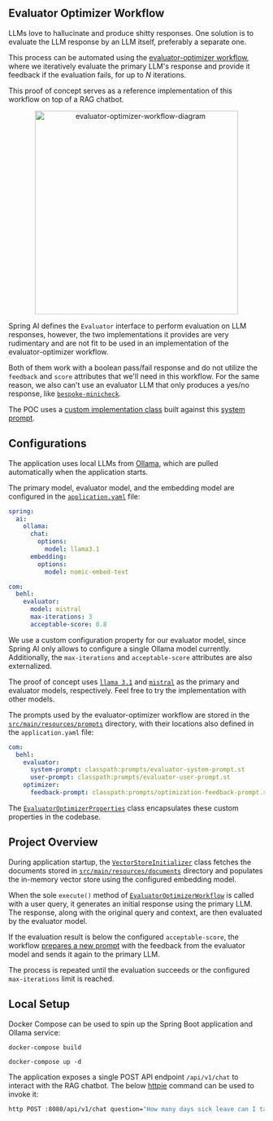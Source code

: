 ## Evaluator Optimizer Workflow

LLMs love to hallucinate and produce shitty responses. One solution is to evaluate the LLM response by an LLM itself, preferably a separate one.

This process can be automated using the [evaluator-optimizer workflow](https://www.anthropic.com/research/building-effective-agents#:~:text=Workflow%3A%20Evaluator%2Doptimizer), where we iteratively evaluate the primary LLM's response and provide it feedback if the evaluation fails, for up to _N_ iterations.

This proof of concept serves as a reference implementation of this workflow on top of a RAG chatbot.

<p align="center">
<img width="400" alt="evaluator-optimizer-workflow-diagram" src="https://github.com/user-attachments/assets/e56012ef-0abf-4377-80b0-7e20eba4653d" />
</p>

Spring AI defines the `Evaluator` interface to perform evaluation on LLM responses, however, the two implementations it provides are very rudimentary and are not fit to be used in an implementation of the evaluator-optimizer workflow.

Both of them work with a boolean pass/fail response and do not utilize the `feedback` and `score` attributes that we'll need in this workflow. For the same reason, we also can't use an evaluator LLM that only produces a yes/no response, like [`bespoke-minicheck`](https://www.bespokelabs.ai/bespoke-minicheck).

The POC uses a [custom implementation class](https://github.com/hardikSinghBehl/spring-ai-playground/tree/main/evaluator-optimizer-workflow/src/main/java/com/behl/LLMResponseEvaluator.java) built against this [system prompt](https://github.com/hardikSinghBehl/spring-ai-playground/tree/main/evaluator-optimizer-workflow/src/main/resources/prompts/evaluator-system-prompt.st).

## Configurations

The application uses local LLMs from [Ollama](https://ollama.com/), which are pulled automatically when the application starts.

The primary model, evaluator model, and the embedding model are configured in the [`application.yaml`](https://github.com/hardikSinghBehl/spring-ai-playground/tree/main/evaluator-optimizer-workflow/src/main/resources/application.yaml) file:

```yaml
spring:
  ai:
    ollama:
      chat:
        options:
          model: llama3.1
      embedding:
        options:
          model: nomic-embed-text

com:
  behl:
    evaluator:
      model: mistral
      max-iterations: 3
      acceptable-score: 0.8
```
We use a custom configuration property for our evaluator model, since Spring AI only allows to configure a single Ollama model currently. Additionally, the `max-iterations` and `acceptable-score` attributes are also externalized.

The proof of concept uses [`llama 3.1`](https://ollama.com/library/llama3.1) and [`mistral`](https://ollama.com/library/mistral) as the primary and evaluator models, respectively. Feel free to try the implementation with other models.

The prompts used by the evaluator-optimizer workflow are stored in the [`src/main/resources/prompts`](https://github.com/hardikSinghBehl/spring-ai-playground/tree/main/evaluator-optimizer-workflow/src/main/resources/prompts) directory, with their locations also defined in the `application.yaml` file:

```yaml
com:
  behl:
    evaluator:
      system-prompt: classpath:prompts/evaluator-system-prompt.st
      user-prompt: classpath:prompts/evaluator-user-prompt.st
    optimizer:
      feedback-prompt: classpath:prompts/optimization-feedback-prompt.st
```

The [`EvaluatorOptimizerProperties`](https://github.com/hardikSinghBehl/spring-ai-playground/tree/main/evaluator-optimizer-workflow/src/main/java/com/behl/EvaluatorOptimizerProperties.java) class encapsulates these custom properties in the codebase.

## Project Overview

During application startup, the [`VectorStoreInitializer`](https://github.com/hardikSinghBehl/spring-ai-playground/tree/main/evaluator-optimizer-workflow/src/main/java/com/behl/VectorStoreInitializer.java) class fetches the documents stored in [`src/main/resources/documents`](https://github.com/hardikSinghBehl/spring-ai-playground/tree/main/evaluator-optimizer-workflow/src/main/resources/documents) directory and populates the in-memory vector store using the configured embedding model.

When the sole `execute()` method of [`EvaluatorOptimizerWorkflow`](https://github.com/hardikSinghBehl/spring-ai-playground/tree/main/evaluator-optimizer-workflow/src/main/java/com/behl/EvaluatorOptimizerWorkflow.java) is called with a user query, it generates an initial response using the primary LLM. The response, along with the original query and context, are then evaluated by the evaluator model.

If the evaluation result is below the configured `acceptable-score`, the workflow [prepares a new prompt](https://github.com/hardikSinghBehl/spring-ai-playground/tree/main/evaluator-optimizer-workflow/src/main/resources/prompts/optimization-feedback-prompt.st) with the feedback from the evaluator model and sends it again to the primary LLM.

The process is repeated until the evaluation succeeds or the configured `max-iterations` limit is reached.

## Local Setup

Docker Compose can be used to spin up the Spring Boot application and Ollama service:

```
docker-compose build
```

```
docker-compose up -d
```

The application exposes a single POST API endpoint `/api/v1/chat` to interact with the RAG chatbot. The below [httpie](https://github.com/httpie/cli) command can be used to invoke it:

```bash
http POST :8080/api/v1/chat question="How many days sick leave can I take?"
```